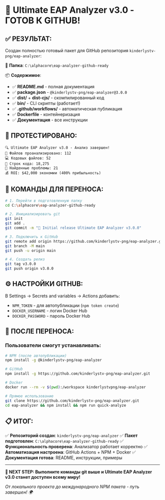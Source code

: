 # 🎉 Ultimate EAP Analyzer v3.0 - ГОТОВ К GITHUB!

## ✅ РЕЗУЛЬТАТ:

Создан полностью готовый пакет для GitHub репозитория `kinderlystv-png/eap-analyzer`:

📁 **Папка**: `C:\alphacore\eap-analyzer-github-ready`

📦 **Содержимое**:
- ✅ **README.md** - полная документация
- ✅ **package.json** - `@kinderlystv-png/eap-analyzer@3.0.0`
- ✅ **dist/** + **dist-cjs/** - скомпилированный код
- ✅ **bin/** - CLI скрипты (работает!)
- ✅ **.github/workflows/** - автоматическая публикация
- ✅ **Dockerfile** - контейнеризация
- ✅ **Документация** - все инструкции

## 🧪 ПРОТЕСТИРОВАНО:

```
🔍 Ultimate EAP Analyzer v3.0 - Анализ завершен!
📁 Файлов проанализировано: 112
💻 Кодовых файлов: 52
📏 Строк кода: 18,275
🎯 Найденные проблемы: 21
💰 ROI: $42,000 экономии (400% прибыльность)
```

## 🚀 КОМАНДЫ ДЛЯ ПЕРЕНОСА:

```bash
# 1. Перейти в подготовленную папку
cd C:\alphacore\eap-analyzer-github-ready

# 2. Инициализировать git
git init
git add .
git commit -m "🎉 Initial release Ultimate EAP Analyzer v3.0.0"

# 3. Подключить к GitHub
git remote add origin https://github.com/kinderlystv-png/eap-analyzer.git
git branch -M main
git push -u origin main

# 4. Создать релиз
git tag v3.0.0
git push origin v3.0.0
```

## ⚙️ НАСТРОЙКИ GITHUB:

В Settings → Secrets and variables → Actions добавить:
- `NPM_TOKEN` - для автопубликации (`npm token create`)
- `DOCKER_USERNAME` - логин Docker Hub
- `DOCKER_PASSWORD` - пароль Docker Hub

## 🎯 ПОСЛЕ ПЕРЕНОСА:

### Пользователи смогут устанавливать:

```bash
# NPM (после автопубликации)
npm install -g @kinderlystv-png/eap-analyzer

# GitHub
npm install -g https://github.com/kinderlystv-png/eap-analyzer.git

# Docker
docker run --rm -v $(pwd):/workspace kinderlystvpng/eap-analyzer

# Прямое использование
git clone https://github.com/kinderlystv-png/eap-analyzer.git
cd eap-analyzer && npm install && npm run quick-analyze
```

## 📋 ИТОГ:

✅ **Репозиторий создан**: `kinderlystv-png/eap-analyzer`
✅ **Пакет подготовлен**: `C:\alphacore\eap-analyzer-github-ready`
✅ **Функциональность проверена**: Анализатор работает корректно
✅ **Автоматизация настроена**: GitHub Actions + NPM + Docker
✅ **Документация готова**: README, инструкции, примеры

---

**🚀 NEXT STEP: Выполните команды git выше и Ultimate EAP Analyzer v3.0 станет доступен всему миру!**

*От локального проекта до международного NPM пакета - путь завершен! 🌍*
